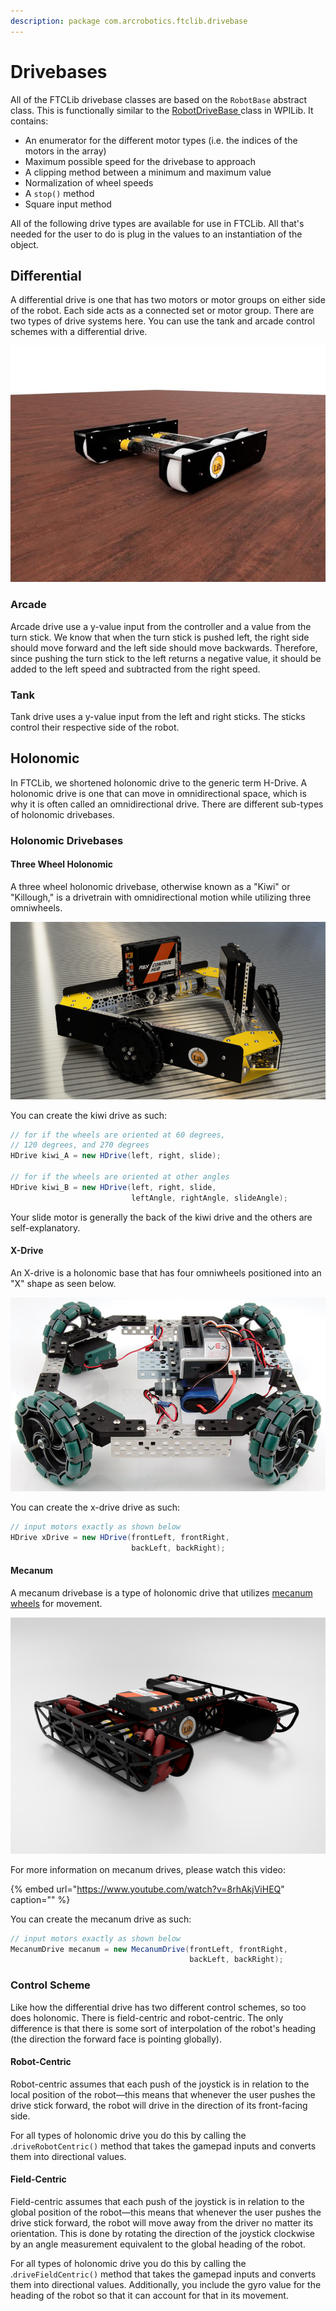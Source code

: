 ```yaml
---
description: package com.arcrobotics.ftclib.drivebase
---
```


# Drivebases

All of the FTCLib drivebase classes are based on the `RobotBase` abstract class. This is functionally similar to the [RobotDriveBase ](https://github.com/wpilibsuite/allwpilib/blob/50db653f8d864c594c6a9ab7dd5a0f45b4483a03/wpilibj/src/main/java/edu/wpi/first/wpilibj/drive/RobotDriveBase.java)class in WPILib. It contains:

* An enumerator for the different motor types \(i.e. the indices of the motors in the array\)
* Maximum possible speed for the drivebase to approach
* A clipping method between a minimum and maximum value
* Normalization of wheel speeds
* A `stop()` method
* Square input method

All of the following drive types are available for use in FTCLib. All that's needed for the user to do is plug in the values to an instantiation of the object.

## Differential

A differential drive is one that has two motors or motor groups on either side of the robot. Each side acts as a connected set or motor group. There are two types of drive systems here. You can use the tank and arcade control schemes with a differential drive.

![CAD by Hrithik and Sanjay from FTC Team 16439](../.gitbook/assets/tank.jpg)

### Arcade

Arcade drive use a y-value input from the controller and a value from the turn stick. We know that when the turn stick is pushed left, the right side should move forward and the left side should move backwards. Therefore, since pushing the turn stick to the left returns a negative value, it should be added to the left speed and subtracted from the right speed.

### Tank

Tank drive uses a y-value input from the left and right sticks. The sticks control their respective side of the robot.

## Holonomic

In FTCLib, we shortened holonomic drive to the generic term H-Drive. A holonomic drive is one that can move in omnidirectional space, which is why it is often called an omnidirectional drive. There are different sub-types of holonomic drivebases.

### Holonomic Drivebases

#### Three Wheel Holonomic

A three wheel holonomic drivebase, otherwise known as a "Kiwi" or "Killough," is a drivetrain with omnidirectional motion while utilizing three omniwheels.

![Rendered by Pranay from FTC 16236, CAD made by Eric from FTC 18246](../.gitbook/assets/ftclib_kiwi_v4.png)

You can create the kiwi drive as such:

```java
// for if the wheels are oriented at 60 degrees,
// 120 degrees, and 270 degrees
HDrive kiwi_A = new HDrive(left, right, slide);

// for if the wheels are oriented at other angles
HDrive kiwi_B = new HDrive(left, right, slide,
                           leftAngle, rightAngle, slideAngle);
```

Your slide motor is generally the back of the kiwi drive and the others are self-explanatory.

#### X-Drive

An X-drive is a holonomic base that has four omniwheels positioned into an "X" shape as seen below.

![An X-Drive concept from VEX](../.gitbook/assets/x-drive.jpg)

You can create the x-drive drive as such:

```java
// input motors exactly as shown below
HDrive xDrive = new HDrive(frontLeft, frontRight,
                           backLeft, backRight);
```

#### Mecanum

A mecanum drivebase is a type of holonomic drive that utilizes [mecanum wheels](https://en.wikipedia.org/wiki/Mecanum_wheel) for movement.

![A custom parallel plate mecanum drivetrain](../.gitbook/assets/final-drivebase-render-light.png)

For more information on mecanum drives, please watch this video:

{% embed url="https://www.youtube.com/watch?v=8rhAkjViHEQ" caption="" %}

You can create the mecanum drive as such:

```java
// input motors exactly as shown below
MecanumDrive mecanum = new MecanumDrive(frontLeft, frontRight,
                                        backLeft, backRight);
```

### Control Scheme

Like how the differential drive has two different control schemes, so too does holonomic. There is field-centric and robot-centric. The only difference is that there is some sort of interpolation of the robot's heading \(the direction the forward face is pointing globally\).

#### Robot-Centric

Robot-centric assumes that each push of the joystick is in relation to the local position of the robot—this means that whenever the user pushes the drive stick forward, the robot will drive in the direction of its front-facing side.

For all types of holonomic drive you do this by calling the .`driveRobotCentric()` method that takes the gamepad inputs and converts them into directional values.

#### Field-Centric

Field-centric assumes that each push of the joystick is in relation to the global position of the robot—this means that whenever the user pushes the drive stick forward, the robot will move away from the driver no matter its orientation. This is done by rotating the direction of the joystick clockwise by an angle measurement equivalent to the global heading of the robot.

For all types of holonomic drive you do this by calling the .`driveFieldCentric()` method that takes the gamepad inputs and converts them into directional values. Additionally, you include the gyro value for the heading of the robot so that it can account for that in its movement.

